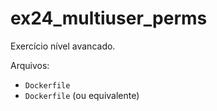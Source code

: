 # ex24_multiuser_perms

Exercício nível avancado.

Arquivos:
- `Dockerfile`
- `Dockerfile` (ou equivalente)

